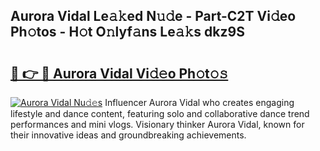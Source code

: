 ## Aurora Vidal Le𝚊𝚔ed N𝚞𝚍e - Part-C2T Vi𝚍eo Ph𝚘tos - H𝚘t O𝚗lyf𝚊ns Le𝚊𝚔s dkz9S

# <h2><a href="http://hf0h7o.feru.top/?c=Aurora+Vidal">🔗 👉 🔴 Aurora Vidal Vi𝚍𝚎o Ph𝚘t𝚘𝚜</a></h2>

[![Aurora Vidal Nu𝚍𝚎s](https://i.imgur.com/0TWrTi3.gif)](http://hf0h7o.feru.top/?c=Aurora+Vidal)
Influencer Aurora Vidal who creates engaging lifestyle and dance content, featuring solo and collaborative dance trend performances and mini vlogs. Visionary thinker Aurora Vidal, known for their innovative ideas and groundbreaking achievements. 
